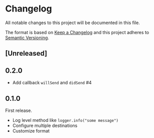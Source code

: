 # Changelog
All notable changes to this project will be documented in this file.

The format is based on [Keep a Changelog](http://keepachangelog.com/en/1.0.0/)
and this project adheres to [Semantic Versioning](http://semver.org/spec/v2.0.0.html).

## [Unreleased]

## 0.2.0
* Add callback `willSend` and `didSend` #4

## 0.1.0
First release.

* Log level method like `logger.info("some message")`
* Configure multiple destinations
* Customize format

